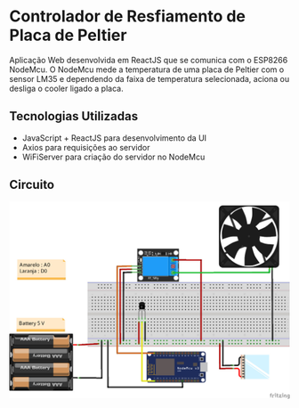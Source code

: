# Controlador de Resfiamento de Placa de Peltier

Aplicação Web desenvolvida em ReactJS que se comunica com o ESP8266 NodeMcu. O NodeMcu mede a temperatura de uma placa de Peltier com o sensor LM35 e dependendo da faixa de temperatura selecionada, aciona ou desliga o cooler ligado a placa.

## Tecnologias Utilizadas
- JavaScript + ReactJS para desenvolvimento da UI
- Axios para requisições ao servidor
- WiFiServer para criação do servidor no NodeMcu

## Circuito
![Circuito](/imgs/circuito.jpeg)